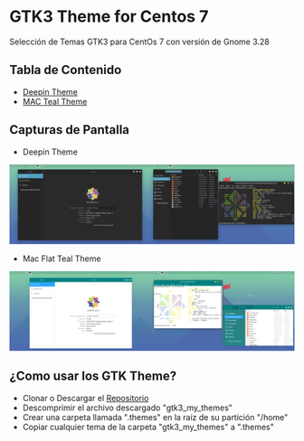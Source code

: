 # GTK3 Theme for Centos 7

Selección de Temas GTK3 para CentOs 7 con versión de Gnome 3.28

## Tabla de Contenido
- [Deepin Theme](DeepinTheme)
- [MAC Teal Theme](MacFlatTealTheme)

## Capturas de Pantalla

- Deepin Theme

![GTK3 Deepin Theme](screenshoot/ss_deepin.png)

- Mac Flat Teal Theme

![Mac Flat Teal Theme](screenshoot/ss_mac_teal.png)

## ¿Como usar los GTK Theme?

- Clonar o Descargar el [Repositorio](https://github.com/edythawne/gtk3_my_themes.git)
- Descomprimir el archivo descargado "gtk3_my_themes"
- Crear una carpeta llamada ".themes" en la raiz de su partición "/home"
- Copiar cualquier tema de la carpeta "gtk3_my_themes" a ".themes"
